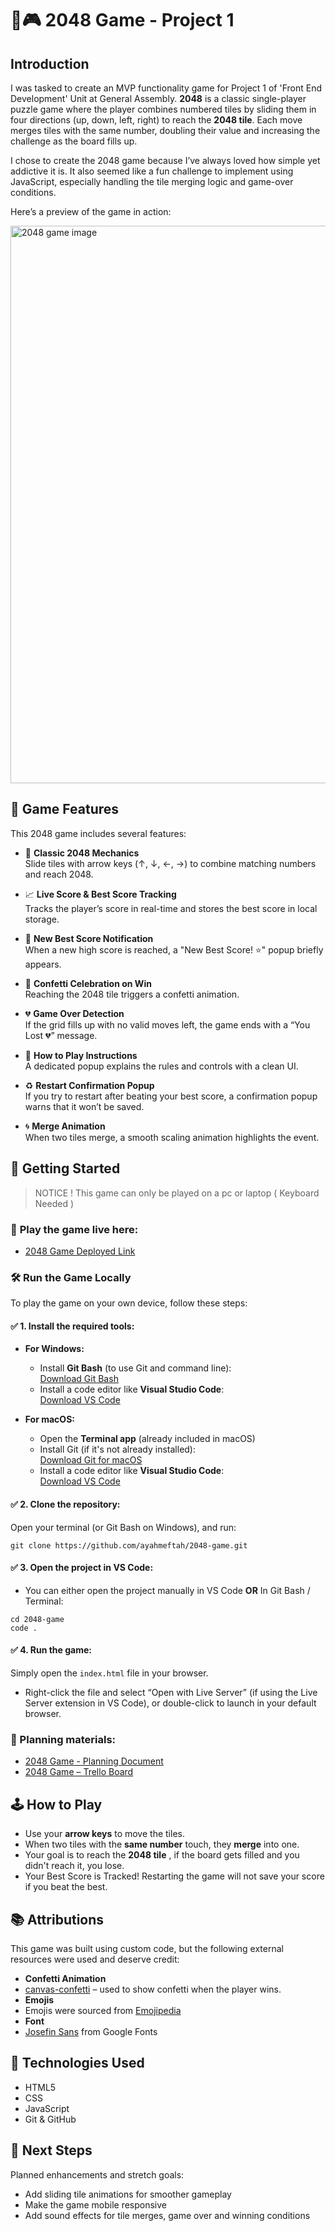 # 🔢🎮 2048 Game - Project 1

## Introduction
I was tasked to create an MVP functionality game for Project 1 of 'Front End Development' Unit at General Assembly. **2048** is a classic single-player puzzle game where the player combines numbered tiles by sliding them in four directions (up, down, left, right) to reach the **2048 tile**. Each move merges tiles with the same number, doubling their value and increasing the challenge as the board fills up.

I chose to create the 2048 game because I’ve always loved how simple yet addictive it is. It also seemed like a fun challenge to implement using JavaScript, especially handling the tile merging logic and game-over conditions.

Here’s a preview of the game in action:

<img width="1227" height="892" alt="2048 game image" src="https://github.com/user-attachments/assets/81366923-68b0-4eea-a0ff-9d8431ba6b8f" />


## 📌 Game Features

This 2048 game includes several features:

- 🎯 **Classic 2048 Mechanics**  
  Slide tiles with arrow keys (↑, ↓, ←, →) to combine matching numbers and reach 2048.

- 📈 **Live Score & Best Score Tracking**  
  Tracks the player’s score in real-time and stores the best score in local storage.

- 🌟 **New Best Score Notification**  
  When a new high score is reached, a "New Best Score! ⭐" popup briefly appears.

- 🎉 **Confetti Celebration on Win**  
  Reaching the 2048 tile triggers a confetti animation.

- 💔 **Game Over Detection**  
  If the grid fills up with no valid moves left, the game ends with a “You Lost 💔” message.

- 📖 **How to Play Instructions**  
  A dedicated popup explains the rules and controls with a clean UI.

- ♻️ **Restart Confirmation Popup**  
  If you try to restart after beating your best score, a confirmation popup warns that it won’t be saved.
  
- 🌀 **Merge Animation**  
  When two tiles merge, a smooth scaling animation highlights the event.



## 🚀 Getting Started
> NOTICE !
> This game can only be played on a pc or laptop ( Keyboard Needed )

### 🔗 **Play the game live here:** 
- [2048 Game Deployed Link](https://ayahmeftah.github.io/2048-game/)


### 🛠️ Run the Game Locally

To play the game on your own device, follow these steps:

#### ✅ 1. Install the required tools:

- **For Windows:**
  - Install **Git Bash** (to use Git and command line):  
    [Download Git Bash](https://git-scm.com/download/win)
  - Install a code editor like **Visual Studio Code**:  
    [Download VS Code](https://code.visualstudio.com/)

- **For macOS:**
  - Open the **Terminal app** (already included in macOS)
  - Install Git (if it's not already installed):  
    [Download Git for macOS](https://git-scm.com/download/mac)
  - Install a code editor like **Visual Studio Code**:  
    [Download VS Code](https://code.visualstudio.com/)

#### ✅ 2. Clone the repository:

Open your terminal (or Git Bash on Windows), and run:

```
git clone https://github.com/ayahmeftah/2048-game.git
```

#### ✅ 3. Open the project in VS Code:

- You can either open the project manually in VS Code **OR** In Git Bash / Terminal:
```
cd 2048-game
code .
```

#### ✅ 4. Run the game:
Simply open the ```index.html``` file in your browser.
- Right-click the file and select “Open with Live Server” (if using the Live Server extension in VS Code), or double-click to launch in your default browser.

### 📝 Planning materials:
- [2048 Game - Planning Document](https://docs.google.com/document/d/1MtmlmT9vYn7UBWe6s-BphcRmLJ9Xalv5t8NkNGkvDYg/edit?usp=sharing)
- [2048 Game – Trello Board](https://trello.com/b/chdpWe0g/2048-game)



## 🕹️ How to Play
- Use your **arrow keys** to move the tiles.
- When two tiles with the **same number** touch, they **merge** into one.
- Your goal is to reach the **2048 tile** , if the board gets filled and you didn't reach it, you lose.
- Your Best Score is Tracked! Restarting the game will not save your score if you beat the best.


## 📚 Attributions

This game was built using custom code, but the following external resources were used and deserve credit:

-  **Confetti Animation**  
  - [canvas-confetti](https://www.npmjs.com/package/canvas-confetti) – used to show confetti when the player wins.  
-  **Emojis**
  - Emojis were sourced from [Emojipedia](https://emojipedia.org/)
-  **Font**
  - [Josefin Sans](https://fonts.google.com/specimen/Josefin+Sans) from Google Fonts



## 🧠 Technologies Used
- HTML5
- CSS
- JavaScript
- Git & GitHub



## 🔮 Next Steps
Planned enhancements and stretch goals:
- Add sliding tile animations for smoother gameplay
- Make the game mobile responsive
- Add sound effects for tile merges, game over and winning conditions


